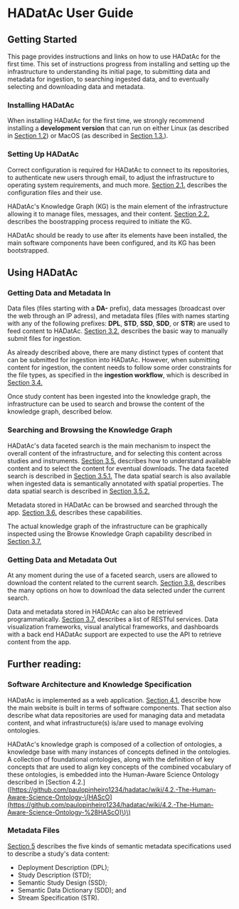 # HADatAc User Guide

## Getting Started

This page provides instructions and links on how to use HADatAc for the first time. This set of instructions progress from installing and setting up the infrastructure to understanding its initial page, to submitting data and metadata for ingestion, to searching ingested data, and to eventually selecting and downloading data and metadata.

### Installing HADatAc

When installing HADatAc for the first time, we strongly recommend installing a **development version** that can run on either Linux \(as described in [Section 1.2](https://github.com/paulopinheiro1234/hadatac/wiki/HADatAc-User-Guide#12-on-linux-development)\) or MacOS \(as described in [Section 1.3.](https://github.com/paulopinheiro1234/hadatac/wiki/HADatAc-User-Guide#13-on-macos-development)\).

### Setting Up HADatAc

Correct configuration is required for HADatAc to connect to its repositories, to authenticate new users through email, to adjust the infrastructure to operating system requirements, and much more. [Section 2.1.](https://github.com/paulopinheiro1234/hadatac/wiki/2.1.-Software-Configuration) describes the configuration files and their use.

HADatAc's Knowledge Graph \(KG\) is the main element of the infrastructure allowing it to manage files, messages, and their content. [Section 2.2.](https://github.com/paulopinheiro1234/hadatac/wiki/2.2.-Knowledge-Graph-Bootstrap) describes the boostrapping process required to initiate the KG.

HADatAc should be ready to use after its elements have been installed, the main software components have been configured, and its KG has been bootstrapped.

## Using HADatAc

### Getting Data and Metadata In

Data files \(files starting with a **DA-** prefix\), data messages \(broadcast over the web through an IP adress\), and metadata files \(files with names starting with any of the following prefixes: **DPL**, **STD**, **SSD**, **SDD**, or **STR**\) are used to feed content to HADatAc. [Section 3.2.](https://github.com/paulopinheiro1234/hadatac/wiki/3.2.-File-Upload) describes the basic way to manually submit files for ingestion.

As already described above, there are many distinct types of content that can be submitted for ingestion into HADatAc. However, when submitting content for ingestion, the content needs to follow some order constraints for the file types, as specified in the **ingestion workflow**, which is described in [Section 3.4.](https://github.com/paulopinheiro1234/hadatac/wiki/3.4.-Metadata-Ingest)

Once study content has been ingested into the knowledge graph, the infrastructure can be used to search and browse the content of the knowledge graph, described below.

### Searching and Browsing the Knowledge Graph

HADatAc's data faceted search is the main mechanism to inspect the overall content of the infrastructure, and for selecting this content across studies and instruments. [Section 3.5.](https://github.com/paulopinheiro1234/hadatac/wiki/3.5.-Data-Search) describes how to understand available content and to select the content for eventual downloads. The data faceted search is described in [Section 3.5.1.](https://github.com/paulopinheiro1234/hadatac/wiki/3.5.1-Data-Faceted-Search) The data spatial search is also available when ingested data is semantically annotated with spatial properties. The data spatial search is described in [Section 3.5.2.](https://github.com/paulopinheiro1234/hadatac/wiki/3.5.2.-Data-Spatial-Search)

Metadata stored in HADatAc can be browsed and searched through the app. [Section 3.6.](https://github.com/paulopinheiro1234/hadatac/wiki/3.6.-Metadata-Browser-and-Search) describes these capabilities.

The actual knowledge graph of the infrastructure can be graphically inspected using the Browse Knowledge Graph capability described in [Section 3.7.](https://github.com/paulopinheiro1234/hadatac/wiki/3.7.-Knowledge-Graph-Browser)

### Getting Data and Metadata Out

At any moment during the use of a faceted search, users are allowed to download the content related to the current search. [Section 3.8.](https://github.com/paulopinheiro1234/hadatac/wiki/3.8.-Data-Download) describes the many options on how to download the data selected under the current search.

Data and metadata stored in HADAtAc can also be retrieved programmatically. [Section 3.7.](https://github.com/paulopinheiro1234/hadatac/wiki/3.7.-API) describes a list of RESTful services. Data visualization frameworks, visual analytical frameworks, and dashboards with a back end HADatAc support are expected to use the API to retrieve content from the app.

## Further reading:

### Software Architecture and Knowledge Specification

HADatAc is implemented as a web application. [Section 4.1.](https://github.com/paulopinheiro1234/hadatac/wiki/4.1.-Software-Components) describe how the main website is built in terms of software components. That section also describe what data repositories are used for managing data and metadata content, and what infrastructure\(s\) is/are used to manage evolving ontologies.

HADatAc's knowledge graph is composed of a collection of ontologies, a knowledge base with many instances of concepts defined in the ontologies. A collection of foundational ontologies, along with the definition of key concepts that are used to align key concepts of the combined vocabulary of these ontologies, is embedded into the Human-Aware Science Ontology described in \[Section 4.2.\]\([https://github.com/paulopinheiro1234/hadatac/wiki/4.2.-The-Human-Aware-Science-Ontology-\(HAScO](https://github.com/paulopinheiro1234/hadatac/wiki/4.2.-The-Human-Aware-Science-Ontology-%28HAScO)\)\)

### Metadata Files

[Section 5](https://github.com/paulopinheiro1234/hadatac/wiki/5.-Metadata-Files) describes the five kinds of semantic metadata specifications used to describe a study's data content:

* Deployment Description \(DPL\); 
* Study Description \(STD\);
* Semantic Study Design \(SSD\); 
* Semantic Data Dictionary \(SDD\); and 
* Stream Specification \(STR\).


